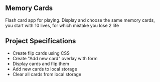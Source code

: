 ## Memory Cards

Flash card app for playing. Display and choose the same memory cards, you start with 10 lives, for which mistake you lose 2 life

## Project Specifications

- Create flip cards using CSS
- Create "Add new card" overlay with form
- Display cards and flip them
- Add new cards to local storage
- Clear all cards from local storage